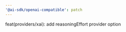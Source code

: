 ```yaml
---
'@ai-sdk/openai-compatible': patch
---
```


feat(providers/xai): add reasoningEffort provider option
